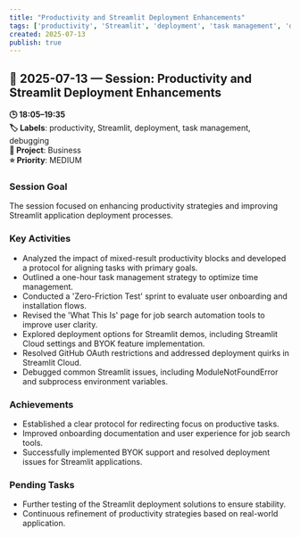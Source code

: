 ```yaml
---
title: "Productivity and Streamlit Deployment Enhancements"
tags: ['productivity', 'Streamlit', 'deployment', 'task management', 'debugging']
created: 2025-07-13
publish: true
---
```


## 📅 2025-07-13 — Session: Productivity and Streamlit Deployment Enhancements

**🕒 18:05–19:35**  
**🏷️ Labels**: productivity, Streamlit, deployment, task management, debugging  
**📂 Project**: Business  
**⭐ Priority**: MEDIUM  


### Session Goal
The session focused on enhancing productivity strategies and improving Streamlit application deployment processes.

### Key Activities
- Analyzed the impact of mixed-result productivity blocks and developed a protocol for aligning tasks with primary goals.
- Outlined a one-hour task management strategy to optimize time management.
- Conducted a 'Zero-Friction Test' sprint to evaluate user onboarding and installation flows.
- Revised the 'What This Is' page for job search automation tools to improve user clarity.
- Explored deployment options for Streamlit demos, including Streamlit Cloud settings and BYOK feature implementation.
- Resolved GitHub OAuth restrictions and addressed deployment quirks in Streamlit Cloud.
- Debugged common Streamlit issues, including ModuleNotFoundError and subprocess environment variables.

### Achievements
- Established a clear protocol for redirecting focus on productive tasks.
- Improved onboarding documentation and user experience for job search tools.
- Successfully implemented BYOK support and resolved deployment issues for Streamlit applications.

### Pending Tasks
- Further testing of the Streamlit deployment solutions to ensure stability.
- Continuous refinement of productivity strategies based on real-world application.
